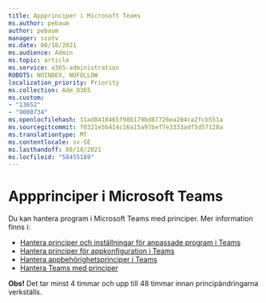 ```yaml
---
title: Appprinciper i Microsoft Teams
ms.author: pebaum
author: pebaum
manager: scotv
ms.date: 08/18/2021
ms.audience: Admin
ms.topic: article
ms.service: o365-administration
ROBOTS: NOINDEX, NOFOLLOW
localization_priority: Priority
ms.collection: Adm_O365
ms.custom:
- "13652"
- "9000734"
ms.openlocfilehash: 11ad8418465f98b179bd87726ea204ca2fcb551a
ms.sourcegitcommit: f0321e5b414c16a15a97bef7e3333adf5d57128a
ms.translationtype: MT
ms.contentlocale: sv-SE
ms.lasthandoff: 08/18/2021
ms.locfileid: "58455189"
---
```

# <a name="app-policies-in-microsoft-teams"></a>Appprinciper i Microsoft Teams

Du kan hantera program i Microsoft Teams med principer. Mer information finns i: 

- [Hantera principer och inställningar för anpassade program i Teams](https://docs.microsoft.com/microsoftteams/teams-custom-app-policies-and-settings)
- [Hantera principer för appkonfiguration i Teams](https://docs.microsoft.com/microsoftteams/teams-app-setup-policies)
- [Hantera appbehörighetsprinciper i Teams](https://docs.microsoft.com/microsoftteams/teams-app-permission-policies)
- [Hantera Teams med principer](https://docs.microsoft.com/microsoftteams/manage-teams-with-policies)

**Obs!** Det tar minst 4 timmar och upp till 48 timmar innan principändringarna verkställs.

